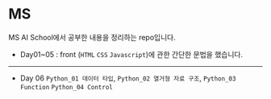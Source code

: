 # MS
MS AI School에서 공부한 내용을 정리하는 repo입니다.
- Day01~05 : front (`HTML` `CSS` `Javascript`)에 관한 간단한 문법을 했습니다.
---------
- Day 06  `Python_01 데이터 타입`, `Python_02 열거형 자료 구조`, `Python_03 Function` `Python_04 Control` 
